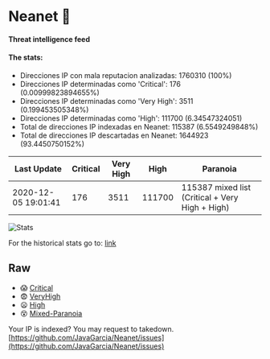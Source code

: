 # Neanet :hocho:
#### Threat intelligence feed
#### The stats:

- Direcciones IP con mala reputacion analizadas: 1760310 (100%)
- Direcciones IP determinadas como 'Critical':  176 (0.00999823894655%)
- Direcciones IP determinadas como 'Very High':  3511 (0.199453505348%)
- Direcciones IP determinadas como 'High':  111700 (6.34547324051)
- Total de direcciones IP indexadas en Neanet:  115387 (6.5549249848%)
- Total de direcciones IP descartadas en Neanet:  1644923 (93.4450750152%)

| Last Update | Critical | Very High | High | Paranoia |
| --- | --- | --- | --- | --- |
| 2020-12-05 19:01:41 | 176 | 3511 | 111700 | 115387 mixed list (Critical + Very High + High)|

![Stats](https://docs.google.com/spreadsheets/d/e/2PACX-1vSnaNMIXVabIpDJjufMlzH7poXnshF3mgd8Is1g9ytUEzVsP5my4Trn8f-xkoLLQ38xpL3HtmUexLo6/pubchart?oid=501124687&format=image)

For the historical stats go to: [link](/stats.csv)
## Raw
- :scream: [Critical](https://raw.githubusercontent.com/JavaGarcia/Neanet/master/blacklists/neanet_critical.txt)
- :fearful: [VeryHigh](https://raw.githubusercontent.com/JavaGarcia/Neanet/master/blacklists/neanet_veryHigh.txtt)
- :frowning: [High](https://raw.githubusercontent.com/JavaGarcia/Neanet/master/blacklists/neanet_high.txt)
- :dizzy_face: [Mixed-Paranoia](https://raw.githubusercontent.com/JavaGarcia/Neanet/master/blacklists/neanet_all.txt)


Your IP is indexed? You may request to takedown. [https://github.com/JavaGarcia/Neanet/issues](https://github.com/JavaGarcia/Neanet/issues)



















































































































































































































































































































































































































































































































































































































































































































































































































































































































































































































































































































































































































































































































































































































































































































































































































































































































































































































































































































































































































































































































































































































































































































































































































































































































































































































































































